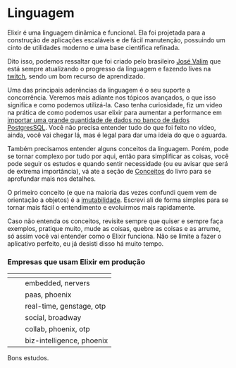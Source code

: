 # Linguagem

Elixir é uma linguagem dinâmica e funcional. Ela foi projetada para a construção de aplicações escaláveis e de fácil manutenção, possuindo um cinto de utilidades moderno e uma base cientifica refinada.&#x20;

Dito isso, podemos ressaltar que foi criado pelo brasileiro [José Valim](https://twitter.com/josevalim) que está sempre atualizando o progresso da linguagem e fazendo lives na [twitch](https://t.co/8zKj1end4a), sendo um bom recurso de aprendizado.

Uma das principais aderências da linguagem é o seu suporte a concorrência. Veremos mais adiante nos tópicos avançados, o que isso significa e como podemos utilizá-la. Caso tenha curiosidade, fiz um video na prática de como podemos usar elixir para aumentar a performance em [importar uma grande quantidade de dados no banco de dados PostgresSQL](https://youtu.be/w_Z6BL9_59w). Você não precisa entender tudo do que foi feito no vídeo, ainda, você vai chegar lá, mas é legal para dar uma ideia do que o aguarda.

Também precisamos entender alguns conceitos da linguagem. Porém, pode se tornar complexo por tudo por aqui, então para simplificar as coisas, você pode seguir os estudos e quando sentir necessidade (ou eu avisar que será de extrema importância), vá ate a seção de [Conceitos](broken-reference) do livro para se aprofundar mais nos detalhes.

O primeiro conceito (e que na maioria das vezes confundi quem vem de orientação a objetos) é a [imutabilidade](../conceitos/imutabilidade.md). Escrevi ali de forma simples para se tornar mais fácil o entendimento e evoluirmos mais rapidamente.

Caso não entenda os conceitos, revisite sempre que quiser e sempre faça exemplos, pratique muito, mude as coisas, quebre as coisas e as arrume, só assim você vai entender como o Elixir funciona. Não se limite a fazer o aplicativo perfeito, eu já desisti disso há muito tempo.

### Empresas que usam Elixir em produção

<table data-view="cards"><thead><tr><th></th><th></th><th></th></tr></thead><tbody><tr><td><img src="../.gitbook/assets/image (3).png" alt=""></td><td></td><td>embedded, nervers</td></tr><tr><td><img src="../.gitbook/assets/image (9).png" alt=""></td><td></td><td>paas, phoenix</td></tr><tr><td><img src="../.gitbook/assets/image (5).png" alt=""></td><td></td><td>real-time, genstage, otp</td></tr><tr><td><img src="../.gitbook/assets/image (4).png" alt=""></td><td></td><td>social, broadway</td></tr><tr><td><img src="../.gitbook/assets/image (1).png" alt=""></td><td></td><td>collab, phoenix, otp</td></tr><tr><td><img src="../.gitbook/assets/image (2).png" alt=""></td><td></td><td>biz-intelligence, phoenix</td></tr></tbody></table>

Bons estudos.
